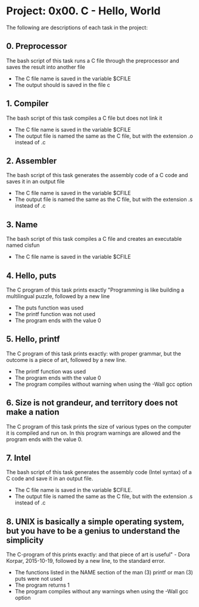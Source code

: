 # Project: 0x00. C - Hello, World

The following are descriptions of each task in the project:

## 0. Preprocessor

The bash script of this task runs a C file through the preprocessor and saves the result into another file
- The C file name is saved in the variable $CFILE
- The output should is saved in the file c

## 1. Compiler

The bash script of this task compiles a C file but does not link it
- The C file name is saved in the variable $CFILE
- The output file is named the same as the C file, but with the extension .o instead of .c

## 2. Assembler

The bash script of this task generates the assembly code of a C code and saves it in an output file
- The C file name is saved in the variable $CFILE
- The output file is named the same as the C file, but with the extension .s instead of .c

## 3. Name

The bash script of this task compiles a C file and creates an executable named cisfun
- The C file name is saved in the variable $CFILE

## 4. Hello, puts

The C program of this task prints exactly "Programming is like building a multilingual puzzle, followed by a new line
- The puts function was used
- The printf function was not used
- The program ends with the value 0

## 5. Hello, printf

The C program of this task prints exactly: with proper grammar, but the outcome is a piece of art, followed by a new line.
- The printf function was used
- The program ends with the value 0
- The program compiles without warning when using the -Wall gcc option

## 6. Size is not grandeur, and territory does not make a nation

The C program of this task prints the size of various types on the computer it is compiled and run on.
In this program warnings are allowed and the program ends with the value 0.

## 7. Intel

The bash script of this task generates the assembly code (Intel syntax) of a C code and save it in an output file.
- The C file name is saved in the variable $CFILE.
- The output file is named the same as the C file, but with the extension .s instead of .c

## 8. UNIX is basically a simple operating system, but you have to be a genius to understand the simplicity

The C-program of this prints exactly: and that piece of art is useful" - Dora Korpar, 2015-10-19, followed by a new line, to the standard error.
- The functions listed in the NAME section of the man (3) printf or man (3) puts were not used
- The program returns 1
- The program compiles without any warnings when using the -Wall gcc option
